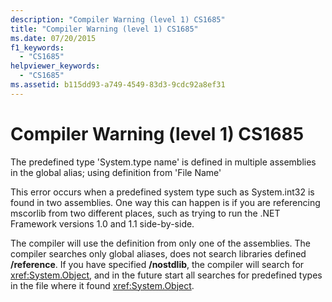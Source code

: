 ```yaml
---
description: "Compiler Warning (level 1) CS1685"
title: "Compiler Warning (level 1) CS1685"
ms.date: 07/20/2015
f1_keywords: 
  - "CS1685"
helpviewer_keywords: 
  - "CS1685"
ms.assetid: b115dd93-a749-4549-83d3-9cdc92a8ef31
---
```

# Compiler Warning (level 1) CS1685

The predefined type 'System.type name' is defined in multiple assemblies in the global alias; using definition from 'File Name'  
  
 This error occurs when a predefined system type such as System.int32 is found in two assemblies. One way this can happen is if you are referencing mscorlib from two different places, such as trying to run the .NET Framework versions 1.0 and 1.1 side-by-side.  
  
 The compiler will use the definition from only one of the assemblies. The compiler searches only global aliases, does not search libraries defined **/reference**. If you have specified **/nostdlib**, the compiler will search for <xref:System.Object>, and in the future start all searches for predefined types in the file where it found <xref:System.Object>.
